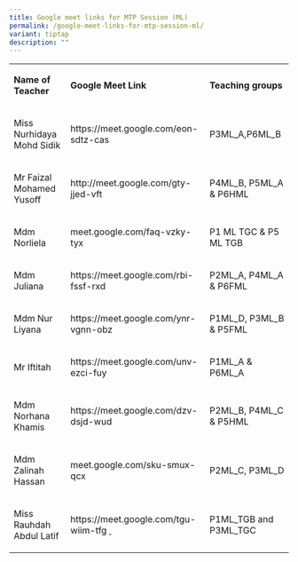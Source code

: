 ```yaml
---
title: Google meet links for MTP Session (ML)
permalink: /google-meet-links-for-mtp-session-ml/
variant: tiptap
description: ""
---
```

<table style="minWidth: 75px">
<colgroup>
<col>
<col>
<col>
</colgroup>
<tbody>
<tr>
<td rowspan="1" colspan="1">
<p><strong>Name of Teacher</strong>
</p>
</td>
<td rowspan="1" colspan="1">
<p><strong>Google Meet Link&nbsp;</strong>
</p>
</td>
<td rowspan="1" colspan="1">
<p><strong>Teaching groups</strong>
</p>
</td>
</tr>
<tr>
<td rowspan="1" colspan="1">
<p>Miss Nurhidaya Mohd Sidik</p>
</td>
<td rowspan="1" colspan="1">
<p><a rel="noopener noreferrer nofollow" target="_blank">https://meet.google.com/eon-sdtz-cas</a>
<a href="https://meet.google.com/eon-sdtz-cas" rel="noopener noreferrer nofollow" target="_blank">
<br>
</a>
</p>
</td>
<td rowspan="1" colspan="1">
<p>P3ML_A,P6ML_B</p>
</td>
</tr>
<tr>
<td rowspan="1" colspan="1">
<p>Mr Faizal Mohamed Yusoff</p>
</td>
<td rowspan="1" colspan="1">
<p><a rel="noopener noreferrer nofollow" target="_blank">http://meet.google.com/gty-jjed-vft</a>
</p>
</td>
<td rowspan="1" colspan="1">
<p>P4ML_B, P5ML_A &amp; P6HML</p>
</td>
</tr>
<tr>
<td rowspan="1" colspan="1">
<p>Mdm Norliela</p>
</td>
<td rowspan="1" colspan="1">
<p><a rel="noopener noreferrer nofollow" target="_blank">meet.google.com/faq-vzky-tyx</a>
</p>
</td>
<td rowspan="1" colspan="1">
<p>P1 ML TGC &amp; P5 ML TGB</p>
</td>
</tr>
<tr>
<td rowspan="1" colspan="1">
<p>Mdm Juliana</p>
</td>
<td rowspan="1" colspan="1">
<p><a rel="noopener noreferrer nofollow" target="_blank">https://meet.google.com/rbi-fssf-rxd</a>
</p>
</td>
<td rowspan="1" colspan="1">
<p>P2ML_A, P4ML_A &amp; P6FML&nbsp;</p>
</td>
</tr>
<tr>
<td rowspan="1" colspan="1">
<p>Mdm Nur Liyana</p>
</td>
<td rowspan="1" colspan="1">
<p><a rel="noopener noreferrer nofollow" target="_blank">https://meet.google.com/ynr-vgnn-obz</a>
</p>
</td>
<td rowspan="1" colspan="1">
<p>P1ML_D, P3ML_B &amp; P5FML</p>
</td>
</tr>
<tr>
<td rowspan="1" colspan="1">
<p>Mr Iftitah</p>
</td>
<td rowspan="1" colspan="1">
<p><a rel="noopener noreferrer nofollow" target="_blank">https://meet.google.com/unv-ezci-fuy</a>
</p>
</td>
<td rowspan="1" colspan="1">
<p>P1ML_A &amp; P6ML_A</p>
</td>
</tr>
<tr>
<td rowspan="1" colspan="1">
<p>Mdm Norhana Khamis</p>
</td>
<td rowspan="1" colspan="1">
<p><a rel="noopener noreferrer nofollow" target="_blank">https://meet.google.com/dzv-dsjd-wud</a>
</p>
</td>
<td rowspan="1" colspan="1">
<p>P2ML_B, P4ML_C &amp; P5HML&nbsp;</p>
</td>
</tr>
<tr>
<td rowspan="1" colspan="1">
<p>Mdm Zalinah Hassan</p>
</td>
<td rowspan="1" colspan="1">
<p><a rel="noopener noreferrer nofollow" target="_blank">meet.google.com/sku-smux-qcx</a>
</p>
</td>
<td rowspan="1" colspan="1">
<p>P2ML_C, P3ML_D</p>
</td>
</tr>
<tr>
<td rowspan="1" colspan="1">
<p>Miss Rauhdah Abdul Latif</p>
</td>
<td rowspan="1" colspan="1">
<p><a rel="noopener noreferrer nofollow" target="_blank">https://meet.google.com/tgu-wiim-tfg</a>
<a href="https://meet.google.com/tgu-wiim-tfg" rel="noopener noreferrer nofollow" target="_blank">&nbsp;</a>
</p>
</td>
<td rowspan="1" colspan="1">
<p>P1ML_TGB and P3ML_TGC</p>
</td>
</tr>
</tbody>
</table>
<p></p>